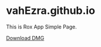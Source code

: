 # vahEzra.github.io
<!DOCTYPE html>
<html lang="en">
  <head>
    <meta charset="UTF-8">
    <meta name="viewport" content="width=device-width, initial-scale=1.0">
  </head>
  <body>
    <p>This is Rox App Simple Page.</p>
    <a href="Rox App.dmg" download>Download DMG</a>
  </body>
</html>
